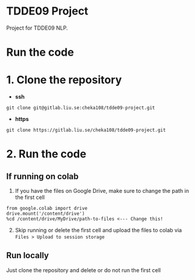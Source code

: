 # TDDE09 Project

Project for TDDE09 NLP.

# Run the code

# 1. Clone the repository
- <b>ssh</b>
```
git clone git@gitlab.liu.se:cheka108/tdde09-project.git 
```
- <b>https</b>
```
git clone https://gitlab.liu.se/cheka108/tdde09-project.git
```

# 2. Run the code

## If running on colab

1. If you have the files on Google Drive, make sure to change the path in the first cell
```
from google.colab import drive
drive.mount('/content/drive')
%cd /content/drive/MyDrive/path-to-files <--- Change this! 
```
2. Skip running or delete the first cell and upload the files to colab via<br>
`Files > Upload to session storage`

## Run locally
Just clone the repository and delete or do not run the first cell